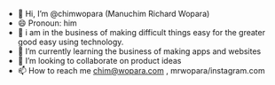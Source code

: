 - 👋 Hi, I’m @chimwopara (Manuchim Richard Wopara)
- 😄 Pronoun: him
- 👀 i am in the business of making difficult things easy for the greater good easy using technology.
- 🌱 I’m currently learning the business of making apps and websites
- 💞️ I’m looking to collaborate on product ideas
- 📫 How to reach me chim@wopara.com , mrwopara/instagram.com

<!---
chimwopara/chimwopara is a ✨ special ✨ repository because its `README.md` (this file) appears on your GitHub profile.
You can click the Preview link to take a look at your changes.
--->
